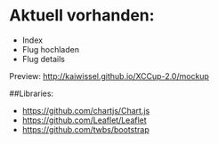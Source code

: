# Aktuell vorhanden:

- Index
- Flug hochladen
- Flug details

Preview: http://kaiwissel.github.io/XCCup-2.0/mockup


##Libraries:

- https://github.com/chartjs/Chart.js
- https://github.com/Leaflet/Leaflet
- https://github.com/twbs/bootstrap
